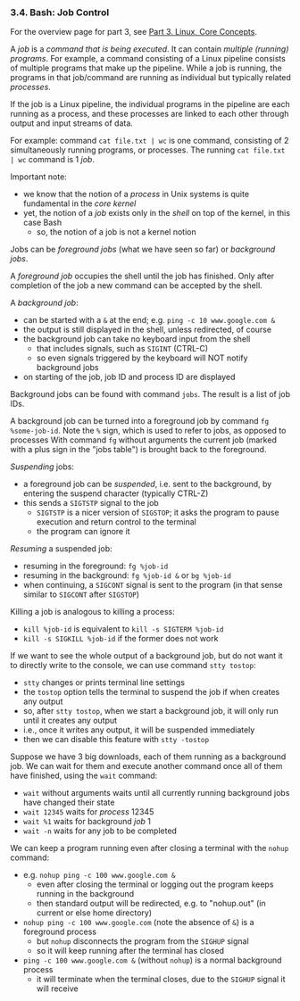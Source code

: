 
### 3.4. Bash: Job Control

For the overview page for part 3, see [Part 3. Linux, Core Concepts](./part-3-linux-core-concepts.md).

A *job* is a *command that is being executed*. It can contain *multiple (running) programs*. For example,
a command consisting of a Linux pipeline consists of multiple programs that make up the pipeline.
While a job is running, the programs in that job/command are running as individual but typically related
*processes*.

If the job is a Linux pipeline, the individual programs in the pipeline are each running as a
process, and these processes are linked to each other through output and input streams of data.

For example: command `cat file.txt | wc` is one command, consisting of 2 simultaneously running
programs, or processes. The running  `cat file.txt | wc` command is 1 *job*.

Important note:
* we know that the notion of a *process* in Unix systems is quite fundamental in the *core kernel*
* yet, the notion of a *job* exists only in the *shell* on top of the kernel, in this case Bash
  * so, the notion of a job is not a kernel notion

Jobs can be *foreground jobs* (what we have seen so far) or *background jobs*.

A *foreground job* occupies the shell until the job has finished. Only after completion of the job
a new command can be accepted by the shell.

A *background job*:
* can be started with a `&` at the end; e.g. `ping -c 10 www.google.com &`
* the output is still displayed in the shell, unless redirected, of course
* the background job can take no keyboard input from the shell
  * that includes signals, such as `SIGINT` (CTRL-C)
  * so even signals triggered by the keyboard will NOT notify background jobs
* on starting of the job, job ID and process ID are displayed

Background jobs can be found with command `jobs`. The result is a list of job IDs.

A background job can be turned into a foreground job by command `fg %some-job-id`.
Note the `%` sign, which is used to refer to jobs, as opposed to processes
With command `fg` without arguments the current job (marked with a plus sign in the "jobs table")
is brought back to the foreground.

*Suspending* jobs:
* a foreground job can be *suspended*, i.e. sent to the background, by entering the suspend character (typically CTRL-Z)
* this sends a `SIGTSTP` signal to the job
  * `SIGTSTP` is a nicer version of `SIGSTOP`; it asks the program to pause execution and return control to the terminal
  * the program can ignore it

*Resuming* a suspended job:
* resuming in the foreground: `fg %job-id`
* resuming in the background: `fg %job-id &` or `bg %job-id`
* when continuing, a `SIGCONT` signal is sent to the program (in that sense similar to `SIGCONT` after `SIGSTOP`)

Killing a job is analogous to killing a process:
* `kill %job-id` is equivalent to `kill -s SIGTERM %job-id`
* `kill -s SIGKILL %job-id` if the former does not work

If we want to see the whole output of a background job, but do not want it to directly write to the console,
we can use command `stty tostop`:
* `stty` changes or prints terminal line settings
* the `tostop` option tells the terminal to suspend the job if when creates any output
* so, after `stty tostop`, when we start a background job, it will only run until it creates any output
* i.e., once it writes any output, it will be suspended immediately
* then we can disable this feature with `stty -tostop`

Suppose we have 3 big downloads, each of them running as a background job. We can wait for them
and execute another command once all of them have finished, using the `wait` command:
* `wait` without arguments waits until all currently running background jobs have changed their state
* `wait 12345` waits for *process* 12345
* `wait %1` waits for background *job* 1
* `wait -n` waits for any job to be completed

We can keep a program running even after closing a terminal with the `nohup` command:
* e.g. `nohup ping -c 100 www.google.com &`
  * even after closing the terminal or logging out the program keeps running in the background
  * then standard output will be redirected, e.g. to "nohup.out" (in current or else home directory)
* `nohup ping -c 100 www.google.com` (note the absence of `&`) is a foreground process
  * but `nohup` disconnects the program from the `SIGHUP` signal
  * so it will keep running after the terminal has closed
* `ping -c 100 www.google.com &` (without `nohup`) is a normal background process
  * it will terminate when the terminal closes, due to the `SIGHUP` signal it will receive
